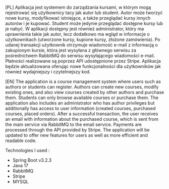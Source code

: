  

[PL] Aplikacja jest systemem do zarządzania kursami, w którym mogą rejestrować się użytkownicy tacy jak autor lub student. Autor może tworzyć nowe kursy, modyfikować istniejące, a także przeglądać kursy innych autorów i je kupować. Student może jedynie przeglądać dostępne kursy lub je nabyć. W aplikacji dostępny jest również administrator, który ma uprawnienia takie jak autor, lecz dodatkowo ma wgląd w informacje o użytkownikach (utworzone kursy, kupione kursy, złożone zamówienia). Po udanej transakcji użytkownik otrzymuje wiadomość e-mail z informacją o zakupionym kursie, która jest wysyłana z głównego serwisu za pośrednictwem RabbitMQ do serwisu wysyłającego wiadomości e-mail. Płatności realizowane są poprzez API udostępnione przez Stripe.
Aplikacja będzie aktualizowana oferując nowe funkcjonalności dla użytkowników jak również wydajniejszy i czytelniejszy kod.


[EN] The application is a course management system where users such as authors or students can register. Authors can create new courses, modify existing ones, and also view courses created by other authors and purchase them. Students can only browse available courses or purchase them. The application also includes an administrator who has author privileges but additionally has access to user information (created courses, purchased courses, placed orders). After a successful transaction, the user receives an email with information about the purchased course, which is sent from the main service via RabbitMQ to the email service. Payments are processed through the API provided by Stripe. The application will be updated to offer new features for users as well as more efficient and readable code.

Technologies I used : 
* Spring Boot v3.2.3 
* Java 17 
* RabbitMQ 
* Stripe 
* MYSQL 

